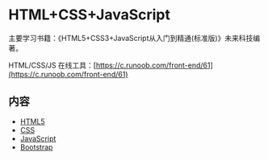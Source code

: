 # HTML+CSS+JavaScript

主要学习书籍：《HTML5+CSS3+JavaScript从入门到精通(标准版)》未来科技编著。

HTML/CSS/JS 在线工具：[https://c.runoob.com/front-end/61](https://c.runoob.com/front-end/61)

## 内容
- [HTML5](https://ebook.big1000.com/15-HTML+CSS+JavaScript/01-HTML5/)
- [CSS](https://ebook.big1000.com/15-HTML+CSS+JavaScript/02-CSS/)
- [JavaScript](https://ebook.big1000.com/15-HTML+CSS+JavaScript/03-JavaScript/)
- [Bootstrap](https://ebook.big1000.com/15-HTML+CSS+JavaScript/04-Bootstrap/)
